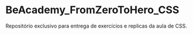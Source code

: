 # BeAcademy_FromZeroToHero_CSS
Repositório exclusivo para entrega de exercícios e replicas da aula de CSS.
